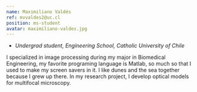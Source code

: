 ```yaml
---
name: Maximiliano Valdés
ref: mvvaldes2@uc.cl
position: ms-student
avatar: maximiliano-valdes.jpg
---
```


- _Undergrad student, Engineering School, Catholic University of Chile_

I specialized in image processing during my major in Biomedical Engineering, my favorite programing language is Matlab, so much so that I used to make my screen savers in it. I like dunes and the sea together because I grew up there. In my research project, I develop optical models for multifocal microscopy. 
